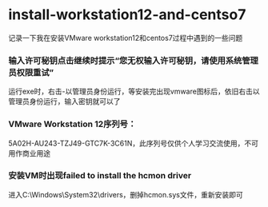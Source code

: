 # install-workstation12-and-centso7
记录一下我在安装VMware workstation12和centos7过程中遇到的一些问题  
### 输入许可秘钥点击继续时提示“您无权输入许可秘钥，请使用系统管理员权限重试”
运行exe时，右击-以管理员身份运行，等安装完出现vmware图标后，依旧右击以管理员身份运行，输入密钥就可以了  
### VMware Workstation 12序列号：
5A02H-AU243-TZJ49-GTC7K-3C61N，此序列号仅供个人学习交流使用，不可用作商业用途  
### 安装VM时出现failed to install the hcmon driver  
进入C:\Windows\System32\drivers，删掉hcmon.sys文件，重新安装即可
